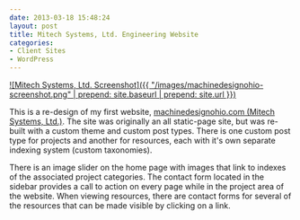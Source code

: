 ```yaml
---
date: 2013-03-18 15:48:24
layout: post
title: Mitech Systems, Ltd. Engineering Website
categories:
- Client Sites
- WordPress
---
```


[![Mitech Systems, Ltd. Screenshot]({{ "/images/machinedesignohio-screenshot.png" | prepend: site.baseurl | prepend: site.url }})](http://machinedesignohio.com)

This is a re-design of my first website, [machinedesignohio.com (Mitech Systems, Ltd.)](http://machinedesignohio.com). The site was originally an all static-page site, but was re-built with a custom theme and custom post types. There is one custom post type for projects and another for resources, each with it's own separate indexing system (custom taxonomies).

There is an image slider on the home page with images that link to indexes of the associated project categories. The contact form located in the sidebar provides a call to action on every page while in the project area of the website. When viewing resources, there are contact forms for several of the resources that can be made visible by clicking on a link.
